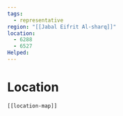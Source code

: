 ```yaml
---
tags:
  - representative
region: "[[Jabal Eifrit Al-sharq]]"
location:
  - 6288
  - 6527
Helped:
---
```

# Location
```meta-bind-embed
[[location-map]]
```
